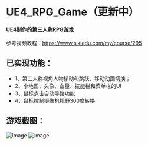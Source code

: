 # UE4_RPG_Game（更新中）
**UE4制作的第三人称RPG游戏**
<br><br>参考视频教程：https://www.sikiedu.com/my/course/295
## 已实现功能：
* 1、第三人称视角人物移动和跳跃、移动动画切换；
* 2、小地图、头像、血量、技能栏和菜单栏的UI
* 3、鼠标点击自动寻路功能
* 4、鼠标控制摄像机视野360度转换

## 游戏截图：
![image](https://user-images.githubusercontent.com/48059148/165109969-05aff524-c3c9-44a0-b28a-a3cb75b30219.png)
![image](https://user-images.githubusercontent.com/48059148/165110625-4efbe1c3-56ca-42b5-902e-72b28b00b96f.png)
